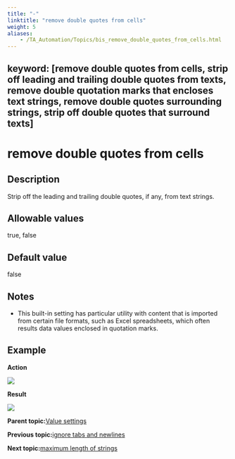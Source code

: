 ```yaml
--- 
title: "-"
linktitle: "remove double quotes from cells"
weight: 5
aliases: 
    - /TA_Automation/Topics/bis_remove_double_quotes_from_cells.html
---
```

keyword: [remove double quotes from cells, strip off leading and trailing double quotes from texts, remove double quotation marks that encloses text strings, remove double quotes surrounding strings, strip off double quotes that surround texts]
---

# remove double quotes from cells

## Description

Strip off the leading and trailing double quotes, if any, from text strings.

## Allowable values

true, false

## Default value

false

## Notes

-   This built-in setting has particular utility with content that is imported from certain file formats, such as Excel spreadsheets, which often results data values enclosed in quotation marks.

## Example

**Action**

![](/images//Images/bis_remove_double_quotes_from_cells_pgm.png)

**Result**

![](/images//Images/bis_remove_double_quotes_from_cells_res.png)

**Parent topic:**[Value settings](/TA_Automation/Topics/bis_value.html)

**Previous topic:**[ignore tabs and newlines](/TA_Automation/Topics/bis_ignore_tabs_and_newlines.html)

**Next topic:**[maximum length of strings](/TA_Automation/Topics/bis_maximum_length_of_strings.html)

